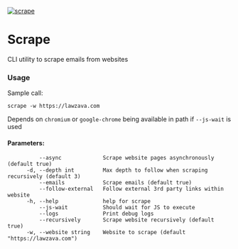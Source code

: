 [![scrape](https://snapcraft.io/scrape/badge.svg)](https://snapcraft.io/scrape)

# Scrape
CLI utility to scrape emails from websites

### Usage
Sample call:

`scrape -w https://lawzava.com` 

Depends on `chromium` or `google-chrome` being available in path if `--js-wait` is used

#### Parameters:
```
          --async             Scrape website pages asynchronously (default true)
      -d, --depth int         Max depth to follow when scraping recursively (default 3)
          --emails            Scrape emails (default true)
          --follow-external   Follow external 3rd party links within website
      -h, --help              help for scrape
          --js-wait           Should wait for JS to execute
          --logs              Print debug logs
          --recursively       Scrape website recursively (default true)
      -w, --website string    Website to scrape (default "https://lawzava.com")
```
